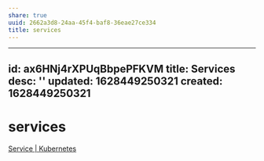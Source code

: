 ```yaml
---
share: true
uuid: 2662a3d8-24aa-45f4-baf8-36eae27ce334
title: services
---
```

---
id: ax6HNj4rXPUqBbpePFKVM
title: Services
desc: ''
updated: 1628449250321
created: 1628449250321
---
# services
[Service | Kubernetes](https://kubernetes.io/docs/concepts/services-networking/service/)